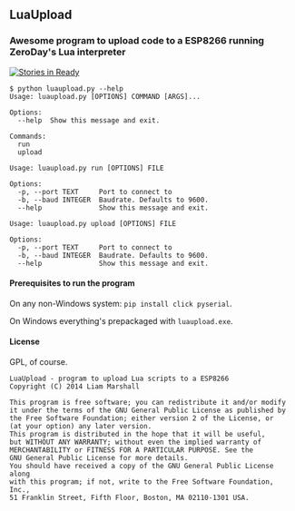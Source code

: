 ## LuaUpload
### Awesome program to upload code to a ESP8266 running ZeroDay's Lua interpreter

[![Stories in Ready](https://badge.waffle.io/archimedespi/esp8266-luaupload.png?label=ready&title=Ready)](https://waffle.io/archimedespi/esp8266-luaupload)

````
$ python luaupload.py --help
Usage: luaupload.py [OPTIONS] COMMAND [ARGS]...

Options:
  --help  Show this message and exit.

Commands:
  run
  upload
````

````
Usage: luaupload.py run [OPTIONS] FILE

Options:
  -p, --port TEXT     Port to connect to
  -b, --baud INTEGER  Baudrate. Defaults to 9600.
  --help              Show this message and exit.
````

````
Usage: luaupload.py upload [OPTIONS] FILE

Options:
  -p, --port TEXT     Port to connect to
  -b, --baud INTEGER  Baudrate. Defaults to 9600.
  --help              Show this message and exit.
````

#### Prerequisites to run the program
On any non-Windows system:
`pip install click pyserial`.

On Windows everything's prepackaged with `luaupload.exe`.

#### License

GPL, of course.

````
LuaUpload - program to upload Lua scripts to a ESP8266
Copyright (C) 2014 Liam Marshall

This program is free software; you can redistribute it and/or modify
it under the terms of the GNU General Public License as published by
the Free Software Foundation; either version 2 of the License, or
(at your option) any later version.
This program is distributed in the hope that it will be useful,
but WITHOUT ANY WARRANTY; without even the implied warranty of
MERCHANTABILITY or FITNESS FOR A PARTICULAR PURPOSE. See the
GNU General Public License for more details.
You should have received a copy of the GNU General Public License along
with this program; if not, write to the Free Software Foundation, Inc.,
51 Franklin Street, Fifth Floor, Boston, MA 02110-1301 USA.
````
